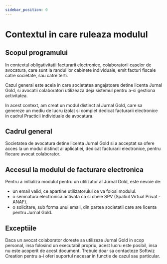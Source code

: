 ```yaml
---
sidebar_position: 0
---
```


# Contextul in care ruleaza modulul

## Scopul programului

In contextul obligativitatii facturarii electronice, colaboratorii caselor de avocatura, care sunt la randul lor cabinete individuale, emit facturi fiscale catre societate, sau catre terti.

Cazul general este acela in care societatea angajatoare detine licenta Jurnal Gold, si avocatii colaboratori utilizeaza deja sistemul pentru a-si gestiona activitatea.

In acest context, am creat un modul distinct al Jurnal Gold, care sa genereze un mediu de lucru izolat si complet dedicat facturarii electronice in cadrul Practicii individuale de avocatura.

## Cadrul general

Societatea de avocatura detine licenta Jurnal Gold si a acceptat sa ofere acces la un modul distinct al aplicatiei, dedicat facturarii electronice, pentru fiecare avocat colaborator.

## Accesul la modulul de facturare electronica

Pentru a initializa modulul pentru un utilizator al Jurnal Gold, este nevoie de:

- un email valid, ce apartine utilizatorului ce va folosi modulul.
- o semnatura electronica activata ca si cheie SPV (Spatiul Virtual Privat - ANAF).
- o solicitare, sub forma unui email, din partea societatii care are licenta pentru Jurnal Gold.

## Exceptiile

Daca un avocat colaborator doreste sa utilizeze Jurnal Gold in scop personal, insa folosind un executabil propriu, acest lucru este posibil, insa nu este acoperit de acest document. Trebuie doar sa contacteze Softwiz Creation pentru a-i oferi suportul necesar in functie de cazul sau particular.